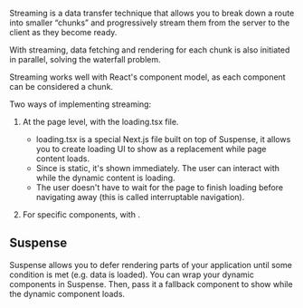 Streaming is a data transfer technique that allows you to break down a route into smaller “chunks” and progressively stream them from the server to the client as they become ready.

With streaming, data fetching and rendering for each chunk is also initiated in parallel, solving the waterfall problem.

Streaming works well with React's component model, as each component can be considered a chunk.

Two ways of implementing streaming:

1. At the page level, with the loading.tsx file.

   - loading.tsx is a special Next.js file built on top of Suspense, it allows you to create loading UI to show as a replacement while page content loads.
   - Since <Sidebar> is static, it's shown immediately. The user can interact with <Sidebar> while the dynamic content is loading.
   - The user doesn't have to wait for the page to finish loading before navigating away (this is called interruptable navigation).

2. For specific components, with <Suspense>.

## Suspense

Suspense allows you to defer rendering parts of your application until some condition is met (e.g. data is loaded). You can wrap your dynamic components in Suspense. Then, pass it a fallback component to show while the dynamic component loads.

